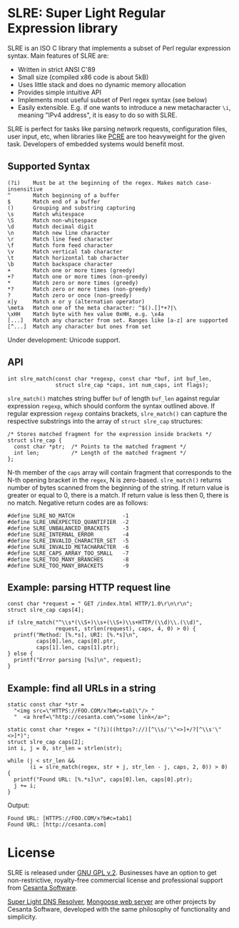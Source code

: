 SLRE: Super Light Regular Expression library
============================================

SLRE is an ISO C library that implements a subset of Perl regular
expression syntax. Main features of SLRE are:

   * Written in strict ANSI C'89
   * Small size (compiled x86 code is about 5kB)
   * Uses little stack and does no dynamic memory allocation
   * Provides simple intuitive API
   * Implements most useful subset of Perl regex syntax (see below)
   * Easily extensible. E.g. if one wants to introduce a new
metacharacter `\i`, meaning "IPv4 address", it is easy to do so with SLRE.

SLRE is perfect for tasks like parsing network requests, configuration
files, user input, etc, when libraries like [PCRE](http://pcre.org) are too
heavyweight for the given task. Developers of embedded systems would benefit
most.

## Supported Syntax

    (?i)    Must be at the beginning of the regex. Makes match case-insensitive
    ^       Match beginning of a buffer
    $       Match end of a buffer
    ()      Grouping and substring capturing
    \s      Match whitespace
    \S      Match non-whitespace
    \d      Match decimal digit
    \n      Match new line character
    \r      Match line feed character
    \f      Match form feed character
    \v      Match vertical tab character
    \t      Match horizontal tab character
    \b      Match backspace character
    +       Match one or more times (greedy)
    +?      Match one or more times (non-greedy)
    *       Match zero or more times (greedy)
    *?      Match zero or more times (non-greedy)
    ?       Match zero or once (non-greedy)
    x|y     Match x or y (alternation operator)
    \meta   Match one of the meta character: ^$().[]*+?|\
    \xHH    Match byte with hex value 0xHH, e.g. \x4a
    [...]   Match any character from set. Ranges like [a-z] are supported
    [^...]  Match any character but ones from set

Under development: Unicode support.

## API

    int slre_match(const char *regexp, const char *buf, int buf_len,
                   struct slre_cap *caps, int num_caps, int flags);

`slre_match()` matches string buffer `buf` of length `buf_len` against
regular expression `regexp`, which should conform the syntax outlined
above. If regular expression `regexp` contains brackets, `slre_match()`
can capture the respective substrings into the array of `struct slre_cap`
structures:

    /* Stores matched fragment for the expression inside brackets */
    struct slre_cap {
      const char *ptr;  /* Points to the matched fragment */
      int len;          /* Length of the matched fragment */
    };

N-th member of the `caps` array will contain fragment that corresponds to the
N-th opening bracket in the `regex`, N is zero-based. `slre_match()` returns
number of bytes scanned from the beginning of the string. If return value is
greater or equal to 0, there is a match. If return value is less then 0, there
is no match. Negative return codes are as follows:

    #define SLRE_NO_MATCH               -1
    #define SLRE_UNEXPECTED_QUANTIFIER  -2
    #define SLRE_UNBALANCED_BRACKETS    -3
    #define SLRE_INTERNAL_ERROR         -4
    #define SLRE_INVALID_CHARACTER_SET  -5
    #define SLRE_INVALID_METACHARACTER  -6
    #define SLRE_CAPS_ARRAY_TOO_SMALL   -7
    #define SLRE_TOO_MANY_BRANCHES      -8
    #define SLRE_TOO_MANY_BRACKETS      -9


## Example: parsing HTTP request line

    const char *request = " GET /index.html HTTP/1.0\r\n\r\n";
    struct slre_cap caps[4];

    if (slre_match("^\\s*(\\S+)\\s+(\\S+)\\s+HTTP/(\\d)\\.(\\d)",
                   request, strlen(request), caps, 4, 0) > 0) {
      printf("Method: [%.*s], URI: [%.*s]\n",
             caps[0].len, caps[0].ptr,
             caps[1].len, caps[1].ptr);
    } else {
      printf("Error parsing [%s]\n", request);
    }

## Example: find all URLs in a string

    static const char *str =
      "<img src=\"HTTPS://FOO.COM/x?b#c=tab1\"/> "
      "  <a href=\"http://cesanta.com\">some link</a>";

    static const char *regex = "(?i)((https?://)[^\\s/'\"<>]+/?[^\\s'\"<>]*)";
    struct slre_cap caps[2];
    int i, j = 0, str_len = strlen(str);

    while (j < str_len &&
           (i = slre_match(regex, str + j, str_len - j, caps, 2, 0)) > 0) {
      printf("Found URL: [%.*s]\n", caps[0].len, caps[0].ptr);
      j += i;
    }

Output:

    Found URL: [HTTPS://FOO.COM/x?b#c=tab1]
    Found URL: [http://cesanta.com]

# License

SLRE is released under
[GNU GPL v.2](http://www.gnu.org/licenses/old-licenses/gpl-2.0.html).
Businesses have an option to get non-restrictive, royalty-free commercial
license and professional support from
[Cesanta Software](http://cesanta.com).

[Super Light DNS Resolver](https://github.com/cesanta/sldr),
[Mongoose web server](https://github.com/cesanta/mongoose)
are other projects by Cesanta Software, developed with the same philosophy
of functionality and simplicity.
